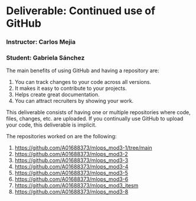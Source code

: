 # Deliverable: Continued use of GitHub

### Instructor: Carlos Mejia
### Student: Gabriela Sánchez

The main benefits of using GitHub and having a repository are:
1. You can track changes to your code across all versions.
2. It makes it easy to contribute to your projects.
3. Helps create great documentation.
4. You can attract recruiters by showing your work.

This deliverable consists of having one or multiple repositories where code, files, changes, etc. are uploaded. If you continually use GitHub to upload your code, this deliverable is implicit.

The repositories worked on are the following:

1. https://github.com/A01688373/mlops_mod3-1/tree/main
2. https://github.com/A01688373/mlops_mod3-2
3. https://github.com/A01688373/mlops_mod3-3
4. https://github.com/A01688373/mlops_mod3-4
5. https://github.com/A01688373/mlops_mod3-5
6. https://github.com/A01688373/mlops_mod3-6
7. https://github.com/A01688373/mlops_mod3_itesm
8. https://github.com/A01688373/mlops_mod3-8
